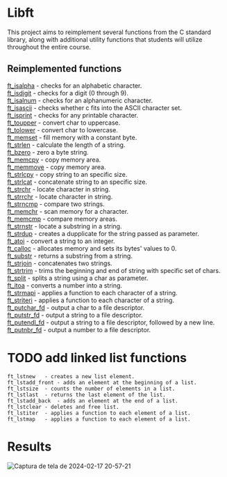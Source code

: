 # Libft

This project aims to reimplement several functions from the C standard library, along with additional utility functions that students will utilize throughout the entire course.

## Reimplemented functions

[ft_isalpha](https://github.com/carvalho-ra/libft/blob/main/ft_isalpha.c)	- checks for an alphabetic character.  
[ft_isdigit](https://github.com/carvalho-ra/libft/blob/main/ft_isdigit.c)	- checks for a digit (0 through 9).  
[ft_isalnum](https://github.com/carvalho-ra/libft/blob/main/ft_isalnum.c)	- checks for an alphanumeric character.  
[ft_isascii](https://github.com/carvalho-ra/libft/blob/main/ft_isascii.c)	- checks whether c fits into the ASCII character set.  
[ft_isprint](https://github.com/carvalho-ra/libft/blob/main/ft_isprint.c)	- checks for any printable character.  
[ft_toupper](https://github.com/carvalho-ra/libft/blob/main/ft_toupper.c)	- convert char to uppercase.  
[ft_tolower](https://github.com/carvalho-ra/libft/blob/main/ft_tolower.c) - convert char to lowercase.  
[ft_memset](https://github.com/carvalho-ra/libft/blob/main/ft_memset.c) - fill memory with a constant byte.  
[ft_strlen](https://github.com/carvalho-ra/libft/blob/main/ft_strlen.c) - calculate the length of a string.  
[ft_bzero](https://github.com/carvalho-ra/libft/blob/main/ft_bzero.c)	- zero a byte string.  
[ft_memcpy](https://github.com/carvalho-ra/libft/blob/main/ft_memcpy.c) - copy memory area.  
[ft_memmove](https://github.com/carvalho-ra/libft/blob/main/ft_memmove.c) - copy memory area.  
[ft_strlcpy](https://github.com/carvalho-ra/libft/blob/main/ft_strlcpy.c) - copy string to an specific size.  
[ft_strlcat](https://github.com/carvalho-ra/libft/blob/main/ft_strlcat.c)	- concatenate string to an specific size.  
[ft_strchr](https://github.com/carvalho-ra/libft/blob/main/ft_strchr.c)	- locate character in string.  
[ft_strrchr](https://github.com/carvalho-ra/libft/blob/main/ft_strrchr.c)	- locate character in string.  
[ft_strncmp](https://github.com/carvalho-ra/libft/blob/main/ft_strncmp.c)	- compare two strings.  
[ft_memchr](https://github.com/carvalho-ra/libft/blob/main/ft_memchr.c)	- scan memory for a character.  
[ft_memcmp](https://github.com/carvalho-ra/libft/blob/main/ft_memcmp.c)	- compare memory areas.  
[ft_strnstr](https://github.com/carvalho-ra/libft/blob/main/ft_strnstr.c)	- locate a substring in a string.  
[ft_strdup](https://github.com/carvalho-ra/libft/blob/main/ft_strdup.c)	- creates a dupplicate for the string passed as parameter.  
[ft_atoi](https://github.com/carvalho-ra/libft/blob/main/ft_atoi.c)	- convert a string to an integer.  
[ft_calloc](https://github.com/carvalho-ra/libft/blob/main/ft_calloc.c)	- allocates memory and sets its bytes' values to 0.  
[ft_substr](https://github.com/carvalho-ra/libft/blob/main/ft_substr.c)	- returns a substring from a string.  
[ft_strjoin](https://github.com/carvalho-ra/libft/blob/main/ft_strjoin.c)	- concatenates two strings.  
[ft_strtrim](https://github.com/carvalho-ra/libft/blob/main/ft_strtrim.c)	- trims the beginning and end of string with specific set of chars.  
[ft_split](https://github.com/carvalho-ra/libft/blob/main/ft_split.c) - splits a string using a char as parameter.  
[ft_itoa](https://github.com/carvalho-ra/libft/blob/main/ft_itoa.c)	- converts a number into a string.  
[ft_strmapi](https://github.com/carvalho-ra/libft/blob/main/ft_strmapi.c)	- applies a function to each character of a string.  
[ft_striteri](https://github.com/carvalho-ra/libft/blob/main/ft_striteri.c)	- applies a function to each character of a string.  
[ft_putchar_fd](https://github.com/carvalho-ra/libft/blob/main/ft_putchar_fd.c)	- output a char to a file descriptor.  
[ft_putstr_fd](https://github.com/carvalho-ra/libft/blob/main/ft_putstr_fd.c)	- output a string to a file descriptor.  
[ft_putendl_fd](https://github.com/carvalho-ra/libft/blob/main/ft_putendl_fd.c)	- output a string to a file descriptor, followed by a new line.  
[ft_putnbr_fd](https://github.com/carvalho-ra/libft/blob/main/ft_putnbr_fd.c)	- output a number to a file descriptor.  
  
# TODO add linked list functions

    ft_lstnew	- creates a new list element.
    ft_lstadd_front	- adds an element at the beginning of a list.
    ft_lstsize	- counts the number of elements in a list.
    ft_lstlast	- returns the last element of the list.
    ft_lstadd_back	- adds an element at the end of a list.
    ft_lstclear	- deletes and free list.
    ft_lstiter	- applies a function to each element of a list.
    ft_lstmap	- applies a function to each element of a list.

# Results

![Captura de tela de 2024-02-17 20-57-21](https://github.com/carvalho-ra/libft/assets/66538173/563db729-8f49-46e1-ae76-3bc7c1fe767f)
